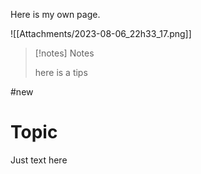 
Here is my own page.

![[Attachments/2023-08-06_22h33_17.png]]

>[!notes] Notes
>
>here is a tips

#new

# Topic

Just text here